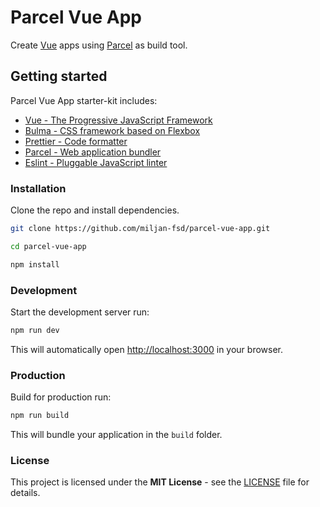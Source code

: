 # Parcel Vue App

Create [Vue](https://github.com/vuejs) apps using [Parcel](https://github.com/parcel-bundler/parcel) as build tool.

## Getting started

Parcel Vue App starter-kit includes:

* [Vue - The Progressive JavaScript Framework](https://vuejs.org/)
* [Bulma - CSS framework based on Flexbox](https://bulma.io/)
* [Prettier - Code formatter](https://prettier.io/)
* [Parcel - Web application bundler](https://parceljs.org/)
* [Eslint - Pluggable JavaScript linter](https://eslint.org/)

### Installation

Clone the repo and install dependencies.

```bash
git clone https://github.com/miljan-fsd/parcel-vue-app.git

cd parcel-vue-app

npm install
```

### Development

Start the development server run:

```bash
npm run dev
```

This will automatically open [http://localhost:3000](http://localhost:3000) in your browser.

### Production

Build for production run:

```bash
npm run build
```

This will bundle your application in the `build` folder.

### License

This project is licensed under the **MIT License** - see the [LICENSE](https://github.com/miljan-fsd/parcel-vue-app/blob/master/LICENSE) file for details.
